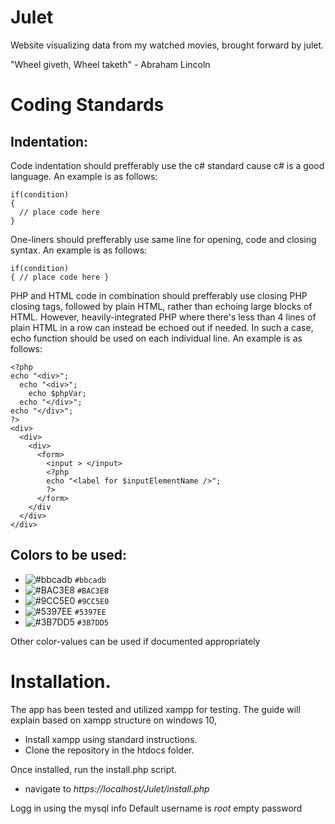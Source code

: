 # Julet
Website visualizing data from my watched movies, brought forward by julet.

"Wheel giveth, Wheel taketh" - Abraham Lincoln

# Coding Standards

## Indentation:
Code indentation should prefferably use the c# standard cause c# is a good language. An example is as follows:
  ```
  if(condition)
  {
    // place code here
  }
  ```
  One-liners should prefferably use same line for opening, code and closing syntax. An example is as follows:
  ```
  if(condition)
  { // place code here }
  ```
  PHP and HTML code in combination should prefferably use closing PHP closing tags, followed by plain HTML, rather than echoing large blocks of HTML.
  However, heavily-integrated PHP where there's less than 4 lines of plain HTML in a row can instead be echoed out if needed.
  In such a case, echo function should be used on each individual line. An example is as follows:
  ```
  <?php
  echo "<div>";
    echo "<div>";
      echo $phpVar;
    echo "</div>";
  echo "</div>";
  ?>
  <div>
    <div>
      <div>
        <form>
          <input > </input>
          <?php 
          echo "<label for $inputElementName />";
          ?>
        </form>
      </div
    </div>
  </div>
  ```
## Colors to be used:
- ![#bbcadb](https://placehold.co/30x30/bbcadb/bbcadb.png) `#bbcadb`
- ![#BAC3E8](https://placehold.co/30x30/BAC3E8/BAC3E8.png) `#BAC3E8`
- ![#9CC5E0](https://placehold.co/30x30/9CC5E0/9CC5E0.png) `#9CC5E0`
- ![#5397EE](https://placehold.co/30x30/5397EE/5397EE.png) `#5397EE`
- ![#3B7DD5](https://placehold.co/30x30/3B7DD5/3B7DD5.png) `#3B7DD5`

Other color-values can be used if documented appropriately 

# Installation. 

The app has been tested and utilized xampp for testing. 
The guide will explain based on xampp structure on windows 10, 

- Install xampp using standard instructions. 
- Clone the repository in the htdocs folder. 

Once installed, run the install.php script. 
- navigate to *https://localhost/Julet/install.php*

Logg in using the mysql info 
Default username is *root* empty password
